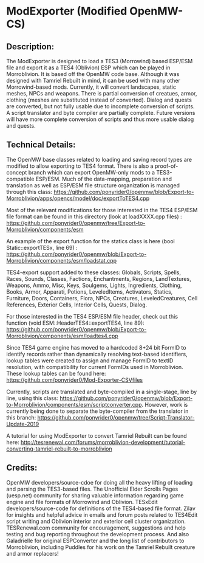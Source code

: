 ModExporter (Modified OpenMW-CS)
=======
Description:
-----
The ModExporter is designed to load a TES3 (Morrowind) based ESP/ESM file and export it as a TES4 (Oblivion) ESP which can be played in Morroblivion. It is based off the OpenMW code base. Although it was designed with Tamriel Rebuilt in mind, it can be used with many other Morrowind-based mods. Currently, it will convert landscapes, static meshes, NPCs and weapons. There is partial conversion of creatues, armor, clothing (meshes are substituted instead of converted). Dialog and quests are converted, but not fully usable due to incomplete conversion of scripts. A script translator and byte compiler are partially complete. Future versions will have more complete conversion of scripts and thus more usable dialog and quests.

Technical Details:
-----
The OpenMW base classes related to loading and saving record types are modified to allow exporting to TES4 format.  There is also a proof-of-concept branch which can export OpenMW-only mods to a TES3-compatible ESP/ESM.  Much of the data-mapping, preparation and translation as well as ESP/ESM file structure organization is managed through this class: https://github.com/ponyrider0/openmw/blob/Export-to-Morroblivion/apps/opencs/model/doc/exportToTES4.cpp

Most of the relevant modifications for those interested in the TES4 ESP/ESM file format can be found in this directory (look at loadXXXX.cpp files) : https://github.com/ponyrider0/openmw/tree/Export-to-Morroblivion/components/esm

An example of the export function for the statics class is here (bool Static::exportTESx, line 69) : https://github.com/ponyrider0/openmw/blob/Export-to-Morroblivion/components/esm/loadstat.cpp

TES4-export support added to these classes: Globals, Scripts, Spells, Races, Sounds, Classes, Factions, Enchantments, Regions, LandTextures, Weapons, Ammo, Misc, Keys, Soulgems, Lights, Ingredients, Clothing, Books, Armor, Apparati, Potions, LeveledItems, Activators, Statics, Furniture, Doors, Containers, Flora, NPCs, Creatures, LeveledCreatures, Cell References, Exterior Cells, Interior Cells, Quests, Dialog.

For those interested in the TES4 ESP/ESM file header, check out this function (void ESM::HeaderTES4::exportTES4, line 89): https://github.com/ponyrider0/openmw/blob/Export-to-Morroblivion/components/esm/loadtes4.cpp

Since TES4 game engine has moved to a hardcoded 8+24 bit FormID to identify records rather than dynamically resolving text-based identifiers, lookup tables were created to assign and manage FormID to textID resolution, with compatibility for current FormIDs used in Morroblivion.  These lookup tables can be found here: https://github.com/ponyrider0/Mod-Exporter-CSVfiles

Currently, scripts are translated and byte-compiled in a single-stage, line by line, using this class:
https://github.com/ponyrider0/openmw/blob/Export-to-Morroblivion/components/esm/scriptconverter.cpp.  However, work is currently being done to separate the byte-compiler from the translator in this branch: https://github.com/ponyrider0/openmw/tree/Script-Translator-Update-2019

A tutorial for using ModExporter to convert Tamriel Rebuilt can be found here: http://tesrenewal.com/forums/morroblivion-development/tutorial-converting-tamriel-rebuilt-to-morroblivion

Credits:
-----
OpenMW developers/source-cdoe for doing all the heavy lifting of loading and parsing the TES3-based files. The Unofficial Elder Scrolls Pages (uesp.net) community for sharing valuable information regarding game engine and file formats of Morrowind and Oblivion.
TESxEdit developers/source-code for definitions of the TES4-based file format.
Zilav for insights and helpful advice in emails and forum posts related to TES4Edit script writing and Oblivion interior and exterior cell cluster organization.
TESRenewal.com community for encouragement, suggestions and help testing and bug reporting throughout the development process.
And also Galadrielle for original ESPConverter and the long list of contributors to Morroblivion, including Puddles for his work on the Tamriel Rebuilt creature and armor replacers!
